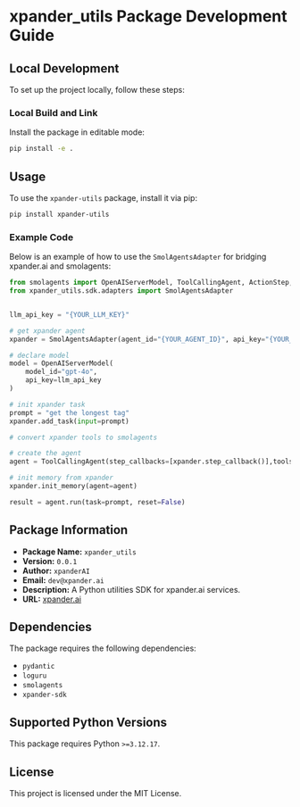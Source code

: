 # xpander_utils Package Development Guide

## Local Development

To set up the project locally, follow these steps:

### Local Build and Link
Install the package in editable mode:
```bash
pip install -e .
```

## Usage

To use the `xpander-utils` package, install it via pip:
```bash
pip install xpander-utils
```

### Example Code

Below is an example of how to use the `SmolAgentsAdapter` for bridging xpander.ai and smolagents:

```python
from smolagents import OpenAIServerModel, ToolCallingAgent, ActionStep, MultiStepAgent
from xpander_utils.sdk.adapters import SmolAgentsAdapter


llm_api_key = "{YOUR_LLM_KEY}"

# get xpander agent
xpander = SmolAgentsAdapter(agent_id="{YOUR_AGENT_ID}", api_key="{YOUR_API_KEY}")

# declare model
model = OpenAIServerModel(
    model_id="gpt-4o",
    api_key=llm_api_key
)

# init xpander task
prompt = "get the longest tag"
xpander.add_task(input=prompt)

# convert xpander tools to smolagents

# create the agent
agent = ToolCallingAgent(step_callbacks=[xpander.step_callback()],tools=xpander.get_tools(),model=model,prompt_templates={"system_prompt": xpander.get_system_prompt()})

# init memory from xpander
xpander.init_memory(agent=agent)

result = agent.run(task=prompt, reset=False)
```

## Package Information

- **Package Name:** `xpander_utils`
- **Version:** `0.0.1`
- **Author:** `xpanderAI`
- **Email:** `dev@xpander.ai`
- **Description:** A Python utilities SDK for xpander.ai services.
- **URL:** [xpander.ai](https://www.xpander.ai)

## Dependencies
The package requires the following dependencies:

- `pydantic`
- `loguru`
- `smolagents`
- `xpander-sdk`

## Supported Python Versions
This package requires Python `>=3.12.17`.

## License
This project is licensed under the MIT License.

